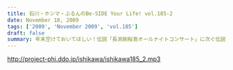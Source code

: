 ```yaml
---
title: 石川・ホンマ・ぶるんのBe-SIDE Your Life! vol.185-2
date: November 18, 2009
tags: ['2009', 'November 2009', 'vol.185']
draft: false
summary: 年末空けておいてほしい！伝説「長渕剛桜島オールナイトコンサート」に次ぐ伝説がまた・・・（ないかも）NAMAE
---
```


http://project-phi.ddo.jp/ishikawa/ishikawa185_2.mp3
